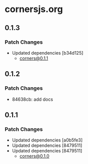 # cornersjs.org

## 0.1.3

### Patch Changes

- Updated dependencies [b34d125]
  - corners@0.1.1

## 0.1.2

### Patch Changes

- 84638cb: add docs

## 0.1.1

### Patch Changes

- Updated dependencies [a0b5fe3]
- Updated dependencies [8479511]
- Updated dependencies [8479511]
  - corners@0.1.0
